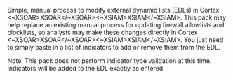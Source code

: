 Simple, manual process to modify external dynamic lists (EDLs) in Cortex <~XSOAR>XSOAR</~XSOAR><~XSIAM>XSIAM</~XSIAM>. This pack may help replace an existing manual process for updating firewall allowlists and blocklists, so analysts may make these changes directly in Cortex <~XSOAR>XSOAR</~XSOAR><~XSIAM>XSIAM</~XSIAM>. You just need to simply paste in a list of indicators to add or remove them from the EDL.

Note: This pack does not perform indicator type validation at this time. Indicators will be added to the EDL exactly as entered.
